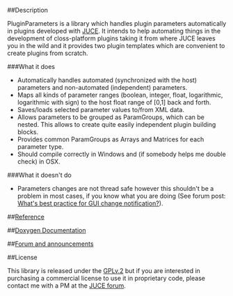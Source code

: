 ##Description

PluginParameters is a library which handles plugin parameters automatically in plugins developed with [JUCE](http://rawmaterialsoftware.com/juce.php). It intends to help automating things in the development of closs-platform plugins taking it from where JUCE leaves you in the wild and it provides two plugin templates which are convenient to create plugins from scratch. 

###What it does

* Automatically handles automated (synchronized with the host) parameters and non-automated (independent) parameters.
* Maps all kinds of parameter ranges (boolean, integer, float, logarithmic, logarithmic with sign) to the host float range of [0,1] back and forth.
* Saves/loads selected parameter values to/from XML data.
* Allows parameters to be grouped as ParamGroups, which can be nested. This allows to create quite easily independent plugin building blocks.
* Provides common ParamGroups as Arrays and Matrices for each parameter type.
* Should compile correctly in Windows and (if somebody helps me double check) in OSX.

###What it doesn't do

* Parameters changes are not thread safe however this shouldn't be a problem in most cases, if you know what you are doing (See forum post: [What's best practice for GUI change notification?](http://www.rawmaterialsoftware.com/viewtopic.php?f=8&t=10531)).

##[Reference](https://github.com/4drX/pluginparameters/wiki)

##[Doxygen Documentation](http://4drx.github.io/pluginparameters/annotated.html)

##[Forum and announcements](http://www.rawmaterialsoftware.com/viewtopic.php?f=6&t=11122&p=63732)

##License

This library is released under the [GPLv.2](http://www.gnu.org/licenses/gpl-2.0.html) but if you are interested in purchasing a commercial license to use it in proprietary code, please contact me with a PM at the [JUCE forum](http://www.rawmaterialsoftware.com/memberlist.php?mode=viewprofile&u=347).